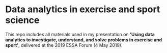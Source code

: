 # Data analytics in exercise and sport science

This repo includes all materials used in my presentation on **'Using data analytics to investigate, understand, and solve problems in exercise and sport'**, delivered at the 2019 ESSA Forum (4 May 2019).
